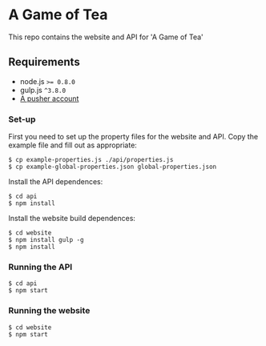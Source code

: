 # A Game of Tea

This repo contains the website and API for 'A Game of Tea'

## Requirements

- node.js `>= 0.8.0`
- gulp.js `^3.8.0`
- [A pusher account](https://pusher.com)

### Set-up

First you need to set up the property files for the website and API. Copy the example file and fill out as appropriate:
```
$ cp example-properties.js ./api/properties.js
$ cp example-global-properties.json global-properties.json
````

Install the API dependences:
```
$ cd api
$ npm install
```

Install the website build dependences:
```
$ cd website
$ npm install gulp -g
$ npm install
```

### Running the API

```
$ cd api
$ npm start
```

### Running the website

```
$ cd website
$ npm start
```
